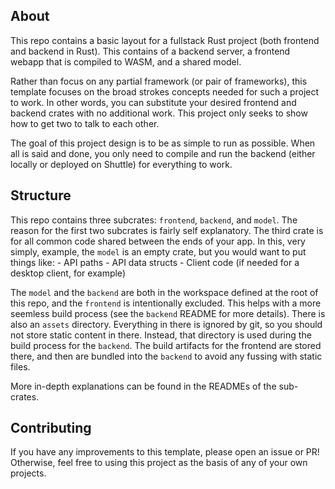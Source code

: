 ## About
This repo contains a basic layout for a fullstack Rust project (both frontend and backend in Rust). This contains of a backend server, a frontend webapp that is compiled to WASM, and a shared model.

Rather than focus on any partial framework (or pair of frameworks), this template focuses on the broad strokes concepts needed for such a project to work. In other words, you can substitute your desired frontend and backend crates with no additional work. This project only seeks to show how to get two to talk to each other.

The goal of this project design is to be as simple to run as possible. When all is said and done, you only need to compile and run the backend (either locally or deployed on Shuttle) for everything to work.

## Structure
This repo contains three subcrates: `frontend`, `backend`, and `model`. The reason for the first two subcrates is fairly self explanatory. The third crate is for all common code shared between the ends of your app. In this, very simply, example, the `model` is an empty crate, but you would want to put things like:
				- API paths
				- API data structs
				- Client code (if needed for a desktop client, for example)

The `model` and the `backend` are both in the workspace defined at the root of this repo, and the `frontend` is intentionally excluded. This helps with a more seemless build process (see the `backend` README for more details). There is also an `assets` directory. Everything in there is ignored by git, so you should not store static content in there. Instead, that directory is used during the build process for the `backend`. The build artifacts for the frontend are stored there, and then are bundled into the `backend` to avoid any fussing with static files.

More in-depth explanations can be found in the READMEs of the sub-crates.

## Contributing
If you have any improvements to this template, please open an issue or PR! Otherwise, feel free to using this project as the basis of any of your own projects.
